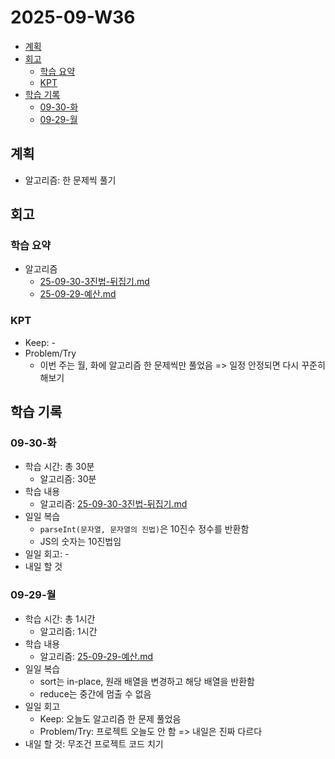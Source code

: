# 2025-09-W36 <!-- omit from toc -->

- [계획](#계획)
- [회고](#회고)
  - [학습 요약](#학습-요약)
  - [KPT](#kpt)
- [학습 기록](#학습-기록)
  - [09-30-화](#09-30-화)
  - [09-29-월](#09-29-월)

## 계획

- 알고리즘: 한 문제씩 풀기

## 회고

### 학습 요약

- 알고리즘
  - [25-09-30-3진법-뒤집기.md](/algorithm/programmers/25-3Q/25-09-30-3진법-뒤집기.md)
  - [25-09-29-예산.md](/algorithm/programmers/25-3Q/25-09-29-예산.md)

### KPT

- Keep: -
- Problem/Try
  - 이번 주는 월, 화에 알고리즘 한 문제씩만 풀었음 => 일정 안정되면 다시 꾸준히 해보기

## 학습 기록

### 09-30-화

- 학습 시간: 총 30분
  - 알고리즘: 30분
- 학습 내용
  - 알고리즘: [25-09-30-3진법-뒤집기.md](/algorithm/programmers/25-3Q/25-09-30-3진법-뒤집기.md)
- 일일 복습
  - `parseInt(문자열, 문자열의 진법)`은 10진수 정수를 반환함
  - JS의 숫자는 10진법임
- 일일 회고: -
- 내일 할 것

### 09-29-월

- 학습 시간: 총 1시간
  - 알고리즘: 1시간
- 학습 내용
  - 알고리즘: [25-09-29-예산.md](/algorithm/programmers/25-3Q/25-09-29-예산.md)
- 일일 복습
  - sort는 in-place, 원래 배열을 변경하고 해당 배열을 반환함
  - reduce는 중간에 멈출 수 없음
- 일일 회고
  - Keep: 오늘도 알고리즘 한 문제 풀었음
  - Problem/Try: 프로젝트 오늘도 안 함 => 내일은 진짜 다르다
- 내일 할 것: 무조건 프로젝트 코드 치기
